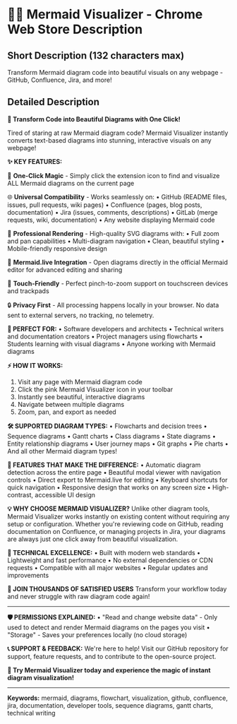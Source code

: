 # 🧜‍♀️ Mermaid Visualizer - Chrome Web Store Description

## Short Description (132 characters max)
Transform Mermaid diagram code into beautiful visuals on any webpage - GitHub, Confluence, Jira, and more!

## Detailed Description

**🎨 Transform Code into Beautiful Diagrams with One Click!**

Tired of staring at raw Mermaid diagram code? Mermaid Visualizer instantly converts text-based diagrams into stunning, interactive visuals on any webpage!

**✨ KEY FEATURES:**

🚀 **One-Click Magic** - Simply click the extension icon to find and visualize ALL Mermaid diagrams on the current page

🌐 **Universal Compatibility** - Works seamlessly on:
• GitHub (README files, issues, pull requests, wiki pages)
• Confluence (pages, blog posts, documentation)
• Jira (issues, comments, descriptions)
• GitLab (merge requests, wiki, documentation)
• Any website displaying Mermaid code

🎯 **Professional Rendering** - High-quality SVG diagrams with:
• Full zoom and pan capabilities
• Multi-diagram navigation
• Clean, beautiful styling
• Mobile-friendly responsive design

🔗 **Mermaid.live Integration** - Open diagrams directly in the official Mermaid editor for advanced editing and sharing

📱 **Touch-Friendly** - Perfect pinch-to-zoom support on touchscreen devices and trackpads

🔒 **Privacy First** - All processing happens locally in your browser. No data sent to external servers, no tracking, no telemetry.

**🎯 PERFECT FOR:**
• Software developers and architects
• Technical writers and documentation creators
• Project managers using flowcharts
• Students learning with visual diagrams
• Anyone working with Mermaid diagrams

**⚡ HOW IT WORKS:**
1. Visit any page with Mermaid diagram code
2. Click the pink Mermaid Visualizer icon in your toolbar
3. Instantly see beautiful, interactive diagrams
4. Navigate between multiple diagrams
5. Zoom, pan, and export as needed

**🛠️ SUPPORTED DIAGRAM TYPES:**
• Flowcharts and decision trees
• Sequence diagrams
• Gantt charts
• Class diagrams
• State diagrams
• Entity relationship diagrams
• User journey maps
• Git graphs
• Pie charts
• And all other Mermaid diagram types!

**🎨 FEATURES THAT MAKE THE DIFFERENCE:**
• Automatic diagram detection across the entire page
• Beautiful modal viewer with navigation controls
• Direct export to Mermaid.live for editing
• Keyboard shortcuts for quick navigation
• Responsive design that works on any screen size
• High-contrast, accessible UI design

**💡 WHY CHOOSE MERMAID VISUALIZER?**
Unlike other diagram tools, Mermaid Visualizer works instantly on existing content without requiring any setup or configuration. Whether you're reviewing code on GitHub, reading documentation on Confluence, or managing projects in Jira, your diagrams are always just one click away from beautiful visualization.

**🔧 TECHNICAL EXCELLENCE:**
• Built with modern web standards
• Lightweight and fast performance
• No external dependencies or CDN requests
• Compatible with all major websites
• Regular updates and improvements

**🌟 JOIN THOUSANDS OF SATISFIED USERS**
Transform your workflow today and never struggle with raw diagram code again!

---

**🛡️ PERMISSIONS EXPLAINED:**
• "Read and change website data" - Only used to detect and render Mermaid diagrams on the pages you visit
• "Storage" - Saves your preferences locally (no cloud storage)

**📞 SUPPORT & FEEDBACK:**
We're here to help! Visit our GitHub repository for support, feature requests, and to contribute to the open-source project.

**🚀 Try Mermaid Visualizer today and experience the magic of instant diagram visualization!**

---

**Keywords:** mermaid, diagrams, flowchart, visualization, github, confluence, jira, documentation, developer tools, sequence diagrams, gantt charts, technical writing